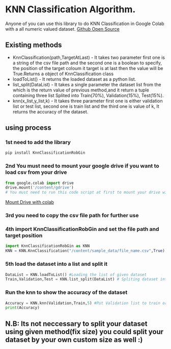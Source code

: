 # KNN Classification Algorithm.
Anyone of you can use this library to do KNN Classification in Google Colab
with a all numeric valued dataset.
[Github Open Source](https://github.com/Mrrobi/python/tree/master/packages/KnnClassification)

## Existing methods
* KnnClassification(path,TargetAtLast) - It takes two parameter first one is a string of the csv file path and the second one is a boolean to specify, the position of the target coloum it target is at last then the value will be True.Returns a object of KnnClassification class
* loadToList() - It returns the loaded dataset as a python list.
* list_split(DataList) - It takes a single parameter the dataset list from the which is the return value of previous method,and it return a tuple containing three list Splited into Train(70%), Validation(15%), Test(15%).
* knn(x_list,y_list,k) - It takes three parameter first one is either validation list or test list, second one is train list and the third one is value of k, It returns the accuracy of the dataset.


## using process

### 1st need to add the library
```python
pip install KnnClassificationRobGin
```
### 2nd You must need to mount your google drive if you want to load csv from your drive
```python
from google.colab import drive
drive.mount('/content/gdrive')
# You must need to run this code script at first to mount your drive with colab 
```
[Mount Drive with colab](https://colab.research.google.com/notebooks/io.ipynb)

### 3rd you need to copy the csv file path for further use

### 4th import KnnClassificationRobGin and set the file path and target position
```python
import KnnClassificationRobGin as KNN
KNN = KNN.KnnClassification("/content/sample_data/file_name.csv",True) #set path
```
### 5th load the dataset into a list and split it 
```python
DataList = KNN.loadToList() #Loading the list of given dataset
Train,Validation,Test = KNN.list_split(DataList) # Spliting dataset into three
```
### Run the knn to show the accuracy of the dataset 
```python
Accuracy = KNN.knn(Validation,Train,5) #Put Validation list to train or put test list to test.(here k=5)
print(Accuracy)
```

## N.B: Its not neccessary to split your dataset using given method(fix size) you could split your dataset by your own custom size as well :) 



